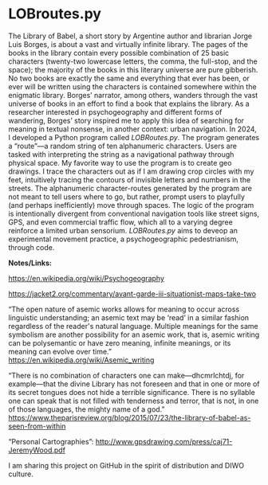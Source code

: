 # LOBroutes.py

The Library of Babel, a short story by Argentine author and librarian Jorge Luis Borges, is about a vast and virtually infinite library. The pages of the books in the library contain every possible combination of 25 basic characters (twenty-two lowercase letters, the comma, the full-stop, and the space); the majority of the books in this literary universe are pure gibberish. No two books are exactly the same and everything that ever has been, or ever will be written using the characters is contained somewhere within the enigmatic library. Borges’ narrator, among others, wanders through the vast universe of books in an effort to find a book that explains the library. As a researcher interested in psychogeography and different forms of wandering, Borges’ story inspired me to apply this idea of searching for meaning in textual nonsense, in another context: urban navigation.
In 2024, I developed a Python program called <i>LOBRoutes.py</i>. The program generates a “route”—a random string of ten alphanumeric characters. Users are tasked with interpreting the string as a navigational pathway through physical space. My favorite way to use the program is to create geo drawings. I trace the characters out as if I am drawing crop circles with my feet, intuitively tracing the contours of invisible letters and numbers in the streets. The alphanumeric character-routes generated by the program are not meant to tell users where to go, but rather, prompt users to playfully (and perhaps inefficiently) move through spaces. The logic of the program is intentionally divergent from conventional navigation tools like street signs, GPS, and even commercial traffic flow, which all to a varying degree reinforce a limited urban sensorium. <i>LOBRoutes.py</i> aims to deveop an experimental movement practice, a psychogeographic pedestrianism, through code.


<b>Notes/Links:</b>

https://en.wikipedia.org/wiki/Psychogeography<br>

https://jacket2.org/commentary/avant-garde-iii-situationist-maps-take-two<br>

“The open nature of asemic works allows for meaning to occur across linguistic understanding; an asemic text may be ‘read’ in a similar fashion regardless of the reader's natural language. Multiple meanings for the same symbolism are another possibility for an asemic work, that is, asemic writing can be polysemantic or have zero meaning, infinite meanings, or its meaning can evolve over time.”<br>https://en.wikipedia.org/wiki/Asemic_writing<br>

“There is no combination of characters one can make—dhcmrlchtdj, for example—that the divine Library has not foreseen and that in one or more of its secret tongues does not hide a terrible significance. There is no syllable one can speak that is not filled with tenderness and terror, that is not, in one of those languages, the mighty name of a god.”<br>
https://www.theparisreview.org/blog/2015/07/23/the-library-of-babel-as-seen-from-within<br>

“Personal Cartographies”: http://www.gpsdrawing.com/press/caj71-JeremyWood.pdf<br>

I am sharing this project on GitHub in the spirit of distribution and DIWO culture.
